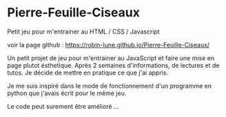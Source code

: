 # Pierre-Feuille-Ciseaux
Petit jeu pour m'entrainer au HTML / CSS / Javascript

voir la page github : https://robin-lune.github.io/Pierre-Feuille-Ciseaux/

Un petit projet de jeu pour m'entrainer au JavaScript et faire une mise en page plutot ésthetique. 
Après 2 semaines d'informations, de lectures et de tutos. Je décide de mettre en pratique ce que j'ai appris. 

Je me suis inspiré dans le mode de fonctionnement d'un programme en python que j'avais écrit pour le même jeu. 

Le code peut surement être amélioré ... 

